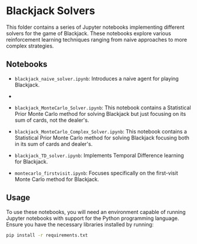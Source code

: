 # Blackjack Solvers

This folder contains a series of Jupyter notebooks implementing different solvers for the game of Blackjack. These notebooks explore various reinforcement learning techniques ranging from naive approaches to more complex strategies.

## Notebooks

- `blackjack_naive_solver.ipynb`: Introduces a naive agent for playing Blackjack.
- 
- `blackjack_MonteCarlo_Solver.ipynb`: This notebook contains a Statistical Prior Monte Carlo method for solving Blackjack but just focusing on its sum of cards, not the dealer's.

- `blackjack_MonteCarlo_Complex_Solver.ipynb`: This notebook contains a Statistical Prior Monte Carlo method for solving Blackjack focusing both in its sum of cards and dealer's.

- `blackjack_TD_solver.ipynb`: Implements Temporal Difference learning for Blackjack. 

- `montecarlo_firstvisit.ipynb`: Focuses specifically on the first-visit Monte Carlo method for Blackjack.

## Usage

To use these notebooks, you will need an environment capable of running Jupyter notebooks with support for the Python programming language. Ensure you have the necessary libraries installed by running:

```bash
pip install -r requirements.txt
```
